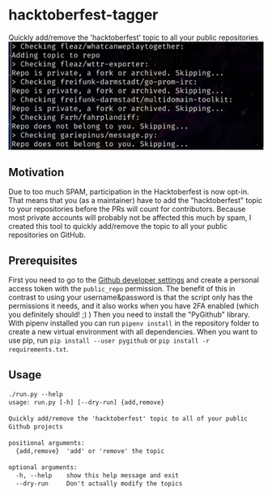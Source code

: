 # hacktoberfest-tagger
Quickly add/remove the 'hacktoberfest' topic to all your public repositories
![Screenshot of the programm output](screenshot.png)

## Motivation
Due to too much SPAM, participation in the Hacktoberfest is now opt-in. That means that you (as a maintainer) have to
add the "hacktoberfest" topic to your repositories before the PRs will count for contributors.  Because most private
accounts will probably not be affected this much by spam, I created this tool to quickly add/remove the topic to all
your public repositories on GitHub.

## Prerequisites
First you need to go to the [Github developer settings](https://github.com/settings/tokens) and create a personal
access token with the `public_repo` permission. The benefit of this in contrast to using your username&password is that
the script only has the permissions it needs, and it also works when you have 2FA enabled (which you definitely should! ;)
) Then you need to install the "PyGithub" library. With pipenv installed you can run `pipenv install` in the repository
folder to create a new virtual environment with all dependencies. When you want to use pip, run `pip install --user
pygithub` or `pip install -r requirements.txt`.

## Usage
```
./run.py --help
usage: run.py [-h] [--dry-run] {add,remove}

Quickly add/remove the 'hacktoberfest' topic to all of your public Github projects

positional arguments:
  {add,remove}  'add' or 'remove' the topic

optional arguments:
  -h, --help    show this help message and exit
  --dry-run     Don't actually modify the topics
```
